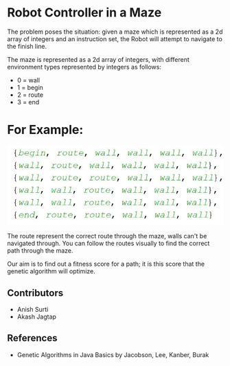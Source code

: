 # Robot Controller in a Maze
The problem poses the situation: given a maze which is represented as a 2d array of integers and an instruction set, the Robot will attempt to navigate to the finish line.

The maze is represented as a 2d array of integers, with different environment types represented by integers as follows:
 - 0 = wall 
 - 1 = begin 
 - 2 = route
 - 3 = end
 
 # For Example:
 
![alt text](https://github.com/srtanish1992/INFO6205-312/blob/master/maze_matrix.JPG)
 

The route represent the correct route through the maze, walls can't be navigated through. You can follow the routes visually to find the correct path through the maze.
 
 Our aim is to find out a fitness score for a path; it is this score that the genetic algorithm will optimize.

## Contributors
- Anish Surti
- Akash Jagtap

## References
- Genetic Algorithms in Java Basics by Jacobson, Lee, Kanber, Burak
